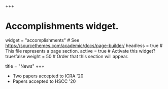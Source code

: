 +++
# Accomplishments widget.
widget = "accomplishments"  # See https://sourcethemes.com/academic/docs/page-builder/
headless = true  # This file represents a page section.
active = true  # Activate this widget? true/false
weight = 50  # Order that this section will appear.

title = "News"
+++


<ul>
  <li>Two papers accepted to ICRA '20</li>
  <li>Papers accepted to HSCC '20</li>
</ul>